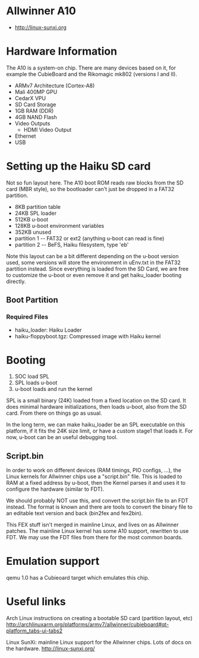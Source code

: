 # Allwinner A10
* http://linux-sunxi.org

# Hardware Information

The A10 is a system-on chip. There are many devices based on it, for example
the CubieBoard and the Rikomagic mk802 (versions I and II).

* ARMv7 Architecture (Cortex-A8)
* Mali 400MP GPU
* CedarX VPU
* SD Card Storage
* 1GB RAM (DDR)
* 4GB NAND Flash
* Video Outputs
  * HDMI Video Output
* Ethernet
* USB

# Setting up the Haiku SD card

Not so fun layout here. The A10 boot ROM reads raw blocks from the SD card
(MBR style), so the bootloader can't just be dropped in a FAT32 partition.

*  8KB partition table
*  24KB SPL loader
*  512KB u-boot
*  128KB u-boot environment variables
*  352KB unused
*  partition 1 -- FAT32 or ext2 (anything u-boot can read is fine)
*  partition 2 -- BeFS, Haiku filesystem, type 'eb'

Note this layout can be a bit different depending on the u-boot version used,
some versions will store the environment in uEnv.txt in the FAT32 partition
instead. Since everything is loaded from the SD Card, we are free to customize
the u-boot or even remove it and get haiku_loader booting directly.

## Boot Partition

### Required Files

*  haiku_loader: Haiku Loader
*  haiku-floppyboot.tgz: Compressed image with Haiku kernel

# Booting

1. SOC load SPL
2. SPL loads u-boot
2. u-boot loads and run the kernel

SPL is a small binary (24K) loaded from a fixed location on the SD card. It
does minimal hardware initializations, then loads u-boot, also from the SD
card. From there on things go as usual.

In the long term, we can make haiku_loader be an SPL executable on this
platform, if it fits the 24K size limit, or have a custom stage1 that loads it.
For now, u-boot can be an useful debugging tool.

## Script.bin

In order to work on different devices (RAM timings, PIO configs, ...), the
Linux kernels for Allwinner chips use a "script.bin" file. This is loaded to
RAM at a fixed address by u-boot, then the Kernel parses it and uses it to
configure the hardware (similar to FDT).

We should probably NOT use this, and convert the script.bin file to an FDT
instead. The format is known and there are tools to convert the binary file
to an editable text version and back (bin2fex and fex2bin).

This FEX stuff isn't merged in mainline Linux, and lives on as Allwinner
patches. The mainline Linux kernel has some A10 support, rewritten to use
FDT. We may use the FDT files from there for the most common boards.

# Emulation support

qemu 1.0 has a Cubieoard target which emulates this chip.

# Useful links

Arch Linux instructions on creating a bootable SD card (partition layout, etc)
http://archlinuxarm.org/platforms/armv7/allwinner/cubieboard#qt-platform_tabs-ui-tabs2

Linux SunXi: mainline Linux support for the Allwinner chips. Lots of docs on the hardware.
http://linux-sunxi.org/
